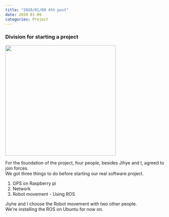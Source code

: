 ```yaml
---
title: "2020/01/09 4th post"
date: 2020-01-09 
categories: Project
--- 
```

### Division for starting a project  
 <img width="350" src="https://user-images.githubusercontent.com/28749734/72158917-4cc90500-3389-11ea-9a39-340d0801dd09.jpg">  
 
For the foundation of the project, four people, besides Jihye and I, agreed to join forces.  
We got three things to do before starting our real software project.  
1.	GPS on Raspberry pi
2.	Network
3.	Robot movement - Using ROS

Jiyhe and I choose the Robot movement with two other people.  
We're installing the ROS on Ubuntu for now on.

